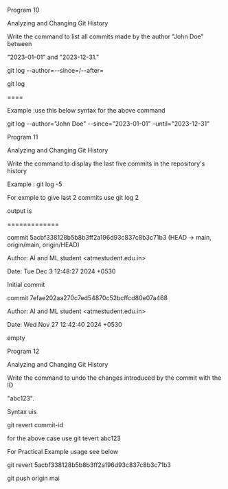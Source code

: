 Program 10

Analyzing and Changing Git History

Write the command to list all commits made by the author "John Doe" between

"2023-01-01" and "2023-12-31."

git log --author=<Name>--since=<Date>/--after=<Date>

git log

====

Example :use this below syntax for the above command

git log --author="John Doe" --since="2023-01-01" –until="2023-12-31"

Program 11

Analyzing and Changing Git History

Write the command to display the last five commits in the repository's history

Example : git log -5

For exmple to give last 2 commits use git log 2

output is

=============

commit 5acbf338128b5b8b3ff2a196d93c837c8b3c71b3 (HEAD -> main, origin/main, origin/HEAD)

Author: AI and ML student <atmestudent.edu.in>

Date: Tue Dec 3 12:48:27 2024 +0530

 Initial commit

commit 7efae202aa270c7ed54870c52bcffcd80e07a468

Author: AI and ML student <atmestudent.edu.in>

Date: Wed Nov 27 12:42:40 2024 +0530

 empty

Program 12

Analyzing and Changing Git History

Write the command to undo the changes introduced by the commit with the ID

"abc123".

Syntax uis

git revert commit-id

 for the above case use git tevert abc123

For Practical Example usage see below

git revert 5acbf338128b5b8b3ff2a196d93c837c8b3c71b3

git push origin mai
